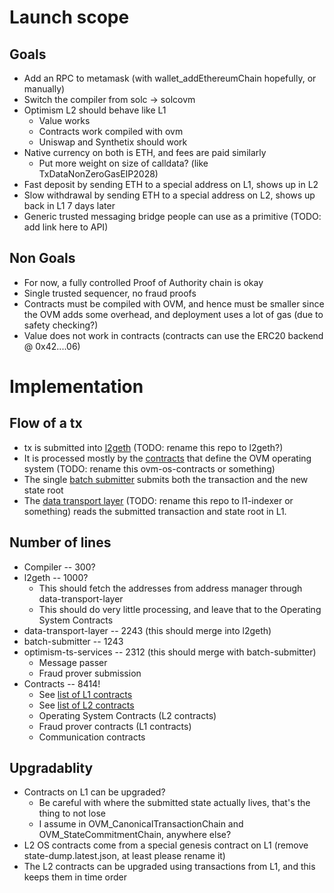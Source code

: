 # Launch scope

## Goals
* Add an RPC to metamask (with wallet_addEthereumChain hopefully, or manually)
* Switch the compiler from solc -> solcovm
* Optimism L2 should behave like L1
  * Value works
  * Contracts work compiled with ovm
  * Uniswap and Synthetix should work
* Native currency on both is ETH, and fees are paid similarly
  * Put more weight on size of calldata? (like TxDataNonZeroGasEIP2028)
* Fast deposit by sending ETH to a special address on L1, shows up in L2
* Slow withdrawal by sending ETH to a special address on L2, shows up back in L1 7 days later
* Generic trusted messaging bridge people can use as a primitive (TODO: add link here to API)

## Non Goals
* For now, a fully controlled Proof of Authority chain is okay
* Single trusted sequencer, no fraud proofs
* Contracts must be compiled with OVM, and hence must be smaller since the OVM adds some overhead, and deployment uses a lot of gas (due to safety checking?)
* Value does not work in contracts (contracts can use the ERC20 backend @ 0x42....06)

# Implementation

## Flow of a tx
* tx is submitted into [l2geth](https://github.com/ethereum-optimism/go-ethereum) (TODO: rename this repo to l2geth?)
* It is processed mostly by the [contracts](https://github.com/ethereum-optimism/contracts) that define the OVM operating system (TODO: rename this ovm-os-contracts or something)
* The single [batch submitter](https://github.com/ethereum-optimism/batch-submitter) submits both the transaction and the new state root
* The [data transport layer](https://github.com/ethereum-optimism/data-transport-layer) (TODO: rename this repo to l1-indexer or something) reads the submitted transaction and state root in L1.

## Number of lines
* Compiler -- 300?
* l2geth -- 1000?
  * This should fetch the addresses from address manager through data-transport-layer
  * This should do very little processing, and leave that to the Operating System Contracts
* data-transport-layer -- 2243 (this should merge into l2geth)
* batch-submitter -- 1243
* optimism-ts-services -- 2312 (this should merge with batch-submitter)
  * Message passer
  * Fraud prover submission
* Contracts -- 8414!
  * See [list of L1 contracts](https://github.com/cheapETH/cheapoptimism/blob/master/addresses.json)
  * See [list of L2 contracts](https://github.com/cheapETH/cheapoptimism/blob/master/state-dump.latest.json)
  * Operating System Contracts (L2 contracts)
  * Fraud prover contracts (L1 contracts)
  * Communication contracts

## Upgradablity
* Contracts on L1 can be upgraded?
  * Be careful with where the submitted state actually lives, that's the thing to not lose
  * I assume in OVM_CanonicalTransactionChain and OVM_StateCommitmentChain, anywhere else?
* L2 OS contracts come from a special genesis contract on L1 (remove state-dump.latest.json, at least please rename it)
* The L2 contracts can be upgraded using transactions from L1, and this keeps them in time order


